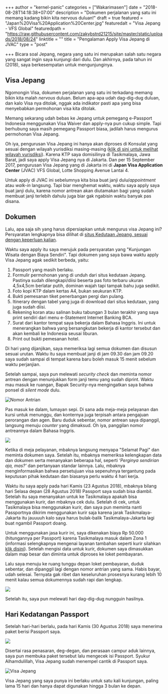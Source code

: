 +++
author = "kernel-panic"
categories = ["Wakarimasen"]
date = "2018-08-28T14:18:38+07:00"
description = "Dokumen perjalanan yang satu ini memang kadang bikin kita nervous duluan!"
draft = true
featured = "Japan%20Visa%20Application%20Center.jpg"
featuredalt = "Visa Jepang - VFS Global"
featuredpath = "https://raw.githubusercontent.com/zakybstrd21215/site/master/static/uploads/2018/08/24"
linktitle = ""
title = "Pengalaman Apply Visa Jepang di JVAC"
type = "post"

+++
Bicara soal Jepang, negara yang satu ini merupakan salah satu negara yang sangat ingin saya kunjungi dari dulu. Dan akhirnya, pada tahun ini (2018), saya berkesempatan untuk mengunjunginya.

## Visa Jepang

Ngomongin Visa, dokumen perjalanan yang satu ini terkadang memang bikin kita malah _nervous_ duluan. Belum apa-apa udah dag-dig-dug duluan, dan kalo Visa nya ditolak, nggak ada indikator pasti apa yang bisa menyebabkan permohonan visa kita ditolak.

Memang sekarang udah bebas ke Jepang untuk pemegang e-Passport Indonesia menggunakan Visa Waiver dan apply-nya pun cukup simple. Tapi berhubung saya masih pemegang Passport biasa, jadilah harus mengurus permohonan Visa Jepang.

Oh iya, pengurusan Visa Jepang ini hanya akan diproses di Konsulat yang sesuai dengan wilayah yurisdiksi masing-masing ([klik di sini untuk melihat wilayah yurisdiksi](http://www.id.emb-japan.go.jp/conind.html)). Karena KTP saya domisilinya di Tasikmalaya, Jawa Barat, jadi saya apply Visa Jepang nya di Jakarta. Dan per 15 September 2017, pengurusan Visa Jepang yang di Jakarta ini di **Japan Visa Application Center** (JVAC) VFS Global, Lotte Shopping Avenue Lantai 4.

Untuk apply di JVAC ini sebelumnya kita bisa buat janji dulu/_appointment_ atau _walk-in_ langsung. Tapi biar menghemat waktu, waktu saya apply saya buat janji dulu, karena nomor antrean akan diutamakan bagi yang sudah membuat janji terlebih dahulu juga biar gak ngabisin waktu banyak pas disana.

## Dokumen

Lalu, apa saja sih yang harus dipersiapkan untuk mengurus visa Jepang ini? Persyaratan lengkapnya bisa dilihat di [situs Kedutaan Jepang, sesuai dengan keperluan kalian](http://www.id.emb-japan.go.jp/visa.html).

Waktu saya apply itu saya merujuk pada persyaratan yang "Kunjungan Wisata dengan Biaya Sendiri". Tapi dokumen yang saya bawa waktu apply Visa Jepang agak sedikit berbeda, yaitu:

1. Passport yang masih berlaku.
2. Formulir permohonan yang di unduh dari situs kedutaan Jepang. Pastinya sudah dilengkapi/diisi beserta pas foto terbaru ukuran 4,5x4,5cm berlatar putih, dominan wajah tapi tampak bahu juga sedikit.
3. Foto kopi KTP dalam kertas A4, bukan seukuran KTP.
4. Bukti pemesanan tiket penerbangan pergi dan pulang.
5. Itinerary dengan tabel yang juga di download dari situs kedutaan, yang juga sudah diisi.
6. Rekening koran atau salinan buku tabungan 3 bulan terakhir yang saya print sendiri dari menu e-Statement Internet Banking BCA.
7. Surat dari kantor tempat saya bekerja dalam Bahasa Inggris. Ini untuk menerangkan bahwa yang bersangkutan bekerja di kantor tersebut dan akan kembali ke Indonesia seusai liburan.
8. Print out bukti pemesanan hotel.

Di hari yang dijanjikan, saya memeriksa lagi semua dokumen dan disusun sesuai urutan. Waktu itu saya membuat janji di jam 09.30 dan jam 09.20 saya sudah sampai di tempat karena baru boleh masuk 15 menit sebelum waktu perjanjian.

Setelah sampai, saya pun melewati _security check_ dan meminta nomor antrean dengan menunjukkan form janji temu yang sudah diprint. Waktu mau masuk ke ruangan, Bapak Security-nya mengingatkan saya bahwa ponsel di _silent mode_ dulu.

![Nomor Antrian](/uploads/2018/08/24/photo_2018-08-24_14-04-13.jpg "Nomor Antrian")

Pas masuk ke dalam, lumayan sepi. Di sana ada meja-meja pelayanan dan kursi untuk menunggu, dan konternya juga terpisah antara pengajuan perorangan dan agen. Baru duduk sebentar, nomor antrean saya dipanggil, langsung menuju _counter_ yang dimaksud. Oh iya, panggilan nomor antreannya dalam Bahasa Inggris.

![](/uploads/2018/08/24/photo_2018-08-24_14-04-10.jpg)

Ketika di meja pelayanan, mbaknya langsung menyapa "Selamat Pagi" dan meminta dokumen saya. Setelah itu, mbaknya memeriksa kelengkapan data dan dokumen serta menanyakan beberapa hal, seperti _‘Perginya sendirian aja, mas?’_ dan pertanyaan standar lainnya. Lalu, mbaknya menginformasikan bahwa persetujuan visa sepenuhnya tergantung pada keputusan pihak kedutaan dan biasanya perlu waktu 4 hari kerja.

Waktu itu saya apply pada hari Kamis (23 Agustus 2018), mbaknya bilang hari Selasa depan (28 Agustus 2018) Passport saya sudah bisa diambil. Setelah itu saya menanyakan untuk ke Tasikmalaya apakah bisa menggunakan kurir, dan mbaknya cek dulu. Setelah di cek, untuk Tasikmalaya bisa menggunakan kurir, dan saya pun meminta nanti Passportnya dikirim menggunakan kurir saja karena jarak Tasikmalaya-Jakarta itu jauuuuh kalo saya harus bulak-balik Tasikmalaya-Jakarta lagi buat ngambil Passport doang.

Untuk menggunakan jasa kurir ini, saya dikenakan biaya Rp 50.000 (hitungannya per Passport) karena Tasikmalaya masuk dalam Zona 1 (informasi selengkapnya mengenai layanan tambahan seperti kurir silahkan [klik disini](http://www.vfsglobal.com/japan/indonesia/additional-services.html)). Setelah mengisi data untuk kurir, dokumen saya dimasukkan dalam map besar dan diminta untuk diproses ke loket pembayaran.

Lalu saya menuju ke ruang tunggu depan loket pembayaran, duduk sebentar, dan dipanggil lagi dengan nomor antrian yang sama. Habis bayar, udah selesai. Ternyata gak ribet dan keseluruhan prosesnya kurang lebih 10 menit kalau semua dokumennya sudah rapi dan lengkap.

![](/uploads/2018/08/24/photo_2018-08-24_14-04-01.jpg)

Setelah itu, saya pun melewati hari dag-dig-dug nungguin hasilnya.

## Hari Kedatangan Passport

Setelah hari-hari berlalu, pada hari Kamis (30 Agustus 2018) saya menerima paket berisi Passport saya.

![](/uploads/2018/08/30/photo_2018-08-30_13-43-13.jpg)

Disertai rasa penasaran, deg-degan, dan perasaan campur aduk lainnya, saya pun membuka paket tersebut lalu mengecek isi Passport. Syukur Alhamdulillah, Visa Jepang sudah menempel cantik di Passport saya.

![Visa Jepang](/uploads/2018/08/30/photo_2018-08-30_13-43-17.jpg "Visa Jepang")

Visa Jepang yang saya punya ini berlaku untuk satu kali kunjungan, paling lama 15 hari dan hanya dapat digunakan hingga 3 bulan ke depan.